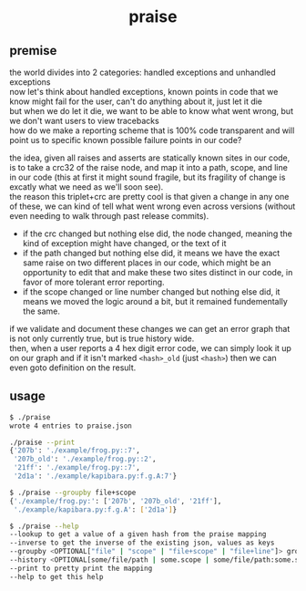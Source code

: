 <h1 align="center">
  praise
</h1>

## premise
the world divides into 2 categories: handled exceptions and unhandled exceptions\
now let's think about handled exceptions, known points in code that we know might fail for the user, can't do anything about it, just let it die\
but when we do let it die, we want to be able to know what went wrong, but we don't want users to view tracebacks\
how do we make a reporting scheme that is 100% code transparent and will point us to specific known possible failure points in our code?

the idea, given all raises and asserts are statically known sites in our code, is to take a crc32 of the raise node, and map it into a path, scope, and line in our code (this at first it might sound fragile, but its fragility of change is excatly what we need as we'll soon see).\
the reason this triplet+crc are pretty cool is that given a change in any one of these, we can kind of tell what went wrong even across versions (without even needing to walk through past release commits).
- if the crc changed but nothing else did, the node changed, meaning the kind of exception might have changed, or the text of it
- if the path changed but nothing else did, it means we have the exact same raise on two different places in our code, which might be an opportunity to edit that and make these two sites distinct in our code, in favor of more tolerant error reporting.
- if the scope changed or line number changed but nothing else did, it means we moved the logic around a bit, but it remained fundementally the same.

if we validate and document these changes we can get an error graph that is not only currently true, but is true history wide.\
then, when a user reports a 4 hex digit error code, we can simply look it up on our graph and if it isn't marked `<hash>_old` (just `<hash>`) then we can even goto definition on the result.

## usage
```sh
$ ./praise
wrote 4 entries to praise.json
```
```sh
./praise --print
{'207b': './example/frog.py::7',
 '207b_old': './example/frog.py::2',
 '21ff': './example/frog.py::7',
 '2d1a': './example/kapibara.py:f.g.A:7'}
````
```sh
$ ./praise --groupby file+scope
{'./example/frog.py:': ['207b', '207b_old', '21ff'],
 './example/kapibara.py:f.g.A': ['2d1a']}
```
```sh
$ ./praise --help
--lookup to get a value of a given hash from the praise mapping
--inverse to get the inverse of the existing json, values as keys
--groupby <OPTIONAL["file" | "scope" | "file+scope" | "file+line"]> group keys by values. without a subargument it is equivalent to --inverse
--history <OPTIONAL[some/file/path | some.scope | some/file/path:some.scope | some/file/path:someline]>
--print to pretty print the mapping
--help to get this help
```
